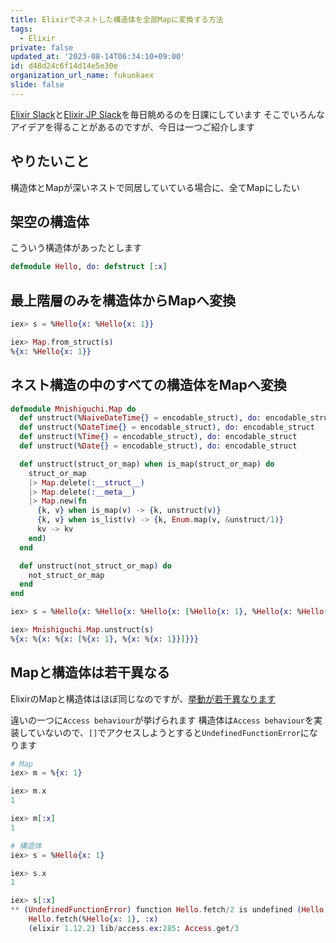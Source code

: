 ```yaml
---
title: Elixirでネストした構造体を全部Mapに変換する方法
tags:
  - Elixir
private: false
updated_at: '2023-08-14T06:34:10+09:00'
id: d48d24c6f14d14e5e30e
organization_url_name: fukuokaex
slide: false
---
```

[Elixir Slack](https://elixir-slackin.herokuapp.com/)と[Elixir JP Slack](https://join.slack.com/t/elixirjp/shared_invite/zt-ae8m5bad-WW69GH1w4iuafm1tKNgd~w)を毎日眺めるのを日課にしています
そこでいろんなアイデアを得ることがあるのですが、今日は一つご紹介します

## やりたいこと

構造体とMapが深いネストで同居していている場合に、全てMapにしたい

## 架空の構造体

こういう構造体があったとします

```elixir
defmodule Hello, do: defstruct [:x]
```

## 最上階層のみを構造体からMapへ変換

```elixir
iex> s = %Hello{x: %Hello{x: 1}}

iex> Map.from_struct(s)
%{x: %Hello{x: 1}}
```

## ネスト構造の中のすべての構造体をMapへ変換

```elixir
defmodule Mnishiguchi.Map do
  def unstruct(%NaiveDateTime{} = encodable_struct), do: encodable_struct
  def unstruct(%DateTime{} = encodable_struct), do: encodable_struct
  def unstruct(%Time{} = encodable_struct), do: encodable_struct
  def unstruct(%Date{} = encodable_struct), do: encodable_struct

  def unstruct(struct_or_map) when is_map(struct_or_map) do
    struct_or_map
    |> Map.delete(:__struct__)
    |> Map.delete(:__meta__)
    |> Map.new(fn
      {k, v} when is_map(v) -> {k, unstruct(v)}
      {k, v} when is_list(v) -> {k, Enum.map(v, &unstruct/1)}
      kv -> kv
    end)
  end

  def unstruct(not_struct_or_map) do
    not_struct_or_map
  end
end

iex> s = %Hello{x: %Hello{x: %Hello{x: [%Hello{x: 1}, %Hello{x: %Hello{x: 1}}]}}}

iex> Mnishiguchi.Map.unstruct(s)
%{x: %{x: %{x: [%{x: 1}, %{x: %{x: 1}}]}}}
```

## Mapと構造体は若干異なる

ElixirのMapと構造体はほぼ同じなのですが、[挙動が若干異なります](https://elixir-lang.org/getting-started/structs.html#structs-are-bare-maps-underneath)

違いの一つに`Access behaviour`が挙げられます
構造体は`Access behaviour`を実装していないので、`[]`でアクセスしようとすると`UndefinedFunctionError`になります

```elixir
# Map
iex> m = %{x: 1}

iex> m.x
1

iex> m[:x]
1
```

```elixir
# 構造体
iex> s = %Hello{x: 1}

iex> s.x
1

iex> s[:x]
** (UndefinedFunctionError) function Hello.fetch/2 is undefined (Hello does not implement the Access behaviour)
    Hello.fetch(%Hello{x: 1}, :x)
    (elixir 1.12.2) lib/access.ex:285: Access.get/3
```
